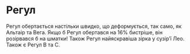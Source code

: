 # Регул

Регул обертається настільки швидко, що деформується, так само, як Альтаір та
Вега. Якщо б Регул обертався на 16% бистріше, він розірвався б на шматки! Також
Регул найяскравіша зірка у сузір’ї Лео. Також є Регул B та C.
